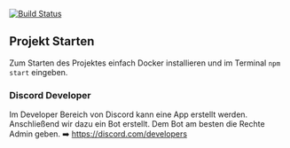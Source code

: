 [![Build Status](https://drone.anker.dev/api/badges/codeanker/dlrg-discord-bot/status.svg)](https://drone.anker.dev/codeanker/dlrg-discord-bot)

## Projekt Starten
Zum Starten des Projektes einfach Docker installieren und im Terminal ```npm start``` eingeben.

### Discord Developer
Im Developer Bereich von Discord kann eine App erstellt werden. Anschließend wir dazu ein Bot erstellt. Dem Bot am besten die Rechte Admin geben. ➡️ https://discord.com/developers
